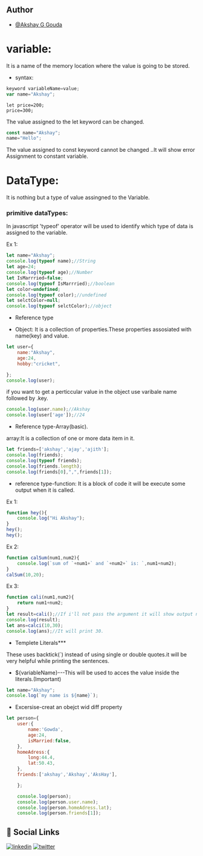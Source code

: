 ## Author

- [@Akshay G Gouda](https://github.com/akshaygouda0707)


# variable:
It is a name of the memory location where the value is going to be stored.

- syntax:
```javascript
keyword variableName=value;
var name="Akshay";
```
```
let price=200;
price=300;
```
The value assigned to the let keyword can be changed.

```javascript
const name="Akshay";
name="Hello";
```
The value assigned to const keyword cannot be changed ..It will show error Assignment to constant variable.


# DataType:
It is nothing but a type of value assingned to the Variable.

### primitive dataTypes:
In javascrtipt 'typeof' operator will be used to identify which type of data is assigned to the variable.

Ex 1:
```javascript
let name="Akshay";
console.log(typeof name);//String
let age=24;
console.log(typeof age);//Number
let IsMarrried=false;
console.log(typeof IsMarrried);//boolean
let color=undefined;
console.log(typeof color);//undefined
let selctColor=null;
console.log(typeof selctColor);//object
```
- Reference type

- Object:
It is a collection of properties.These properties assosiated with name(key) and value.
```javascript
let user={
    name:"Akshay",
    age:24,
    hobby:"cricket",

};
console.log(user);
```
if you want to get a perticcular value in the object use varibale name followed by .key.
```javascript
console.log(user.name);//Akshay
console.log(user['age']);//24
```
* Reference type-Array(basic).

array:It is a collection of one or more data item in it.
```javascript
let friends=['akshay','ajay','ajith'];
console.log(friends);
console.log(typeof friends);
console.log(friends.length);
console.log(friends[0],",",friends[1]);
```

- reference type-function:
It is a block of code it will be execute some output when it is called.

Ex 1:
```javascript
function hey(){
    console.log("Hi Akshay");
}
hey();
hey();
```
Ex 2:
```javascript
function calSum(num1,num2){
    console.log(`sum of `+num1+` and `+num2+` is: `,num1+num2);
}
calSum(10,20);
```
Ex 3:
```javascript
function cali(num1,num2){
    return num1+num2;
}
let result=cali();//If i'll not pass the argument it will show output naN--which means not number.
console.log(result);
let ans=calci(10,30);
console.log(ans);//It will print 30.
```
* Templete Literals***

These uses backtick(`) instead of using single or double quotes.it will be very helpful while printing the sentences.

- ${variableName}---This will be used to acces the value inside the literals.(Important)
```javascript
let name="Akshay";
console.log(`my name is ${name}`);
```
- Excersise-creat an obejct wid diff property
```javascript
let person={
    user:{
        name:'Gowda',
        age:24,
        isMarried:false,
    },
    homeAdress:{
        long:44.4,
        lat:50.43,
    },
    friends:['akshay','Akshay','AksHay'],

    };

    console.log(person);
    console.log(person.user.name);
    console.log(person.homeAdress.lat);
    console.log(person.friends[1]);

```


## 🔗 Social Links
[![linkedin](https://img.shields.io/badge/linkedin-0A66C2?style=for-the-badge&logo=linkedin&logoColor=white)](https://www.linkedin.com/in/akshay-g-gouda-1bb424202)
[![twitter](https://img.shields.io/badge/twitter-1DA1F2?style=for-the-badge&logo=twitter&logoColor=white)](https://twitter.com/Akshayg77841279)
